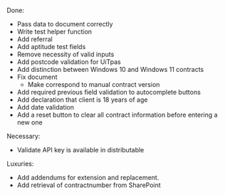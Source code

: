 Done:

- Pass data to document correctly
- Write test helper function
- Add referral
- Add aptitude test fields
- Remove necessity of valid inputs
- Add postcode validation for UiTpas
- Add distinction between Windows 10 and Windows 11 contracts
- Fix document
	- Make correspond to manual contract version
- Add required previous field validation to autocomplete buttons
- Add declaration that client is 18 years of age
- Add date validation
- Add a reset button to clear all contract information before entering a new one

Necessary:
- Validate API key is available in distributable

Luxuries:

- Add addendums for extension and replacement.
- Add retrieval of contractnumber from SharePoint